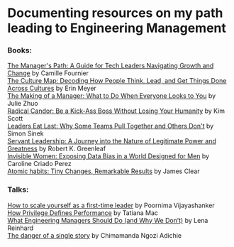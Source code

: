 # Documenting resources on my path leading to Engineering Management

### Books:

[The Manager's Path: A Guide for Tech Leaders Navigating Growth and Change](https://amzn.to/3tB08Zh) by Camille Fournier  
[The Culture Map: Decoding How People Think, Lead, and Get Things Done Across Cultures](https://amzn.to/3v9wcEd) by Erin Meyer  
[The Making of a Manager: What to Do When Everyone Looks to You](https://amzn.to/32vaIW8) by Julie Zhuo  
[Radical Candor: Be a Kick-Ass Boss Without Losing Your Humanity](https://amzn.to/3tyR3QT) by Kim Scott  
[Leaders Eat Last: Why Some Teams Pull Together and Others Don't](https://amzn.to/3sAO0X3) by Simon Sinek  
[Servant Leadership: A Journey into the Nature of Legitimate Power and Greatness](https://amzn.to/2QK8wY1) by Robert K. Greenleaf  
[Invisible Women: Exposing Data Bias in a World Designed for Men](https://amzn.to/3eMYspD) by Caroline Criado Perez  
[Atomic habits: Tiny Changes, Remarkable Results](https://amzn.to/3thvCTw) by James Clear

### Talks:
[How to scale yourself as a first-time leader](https://www.youtube.com/watch?v=LKkohgxsZdI) by Poornima Vijayashanker  
[How Privilege Defines Performance](https://www.youtube.com/watch?v=Hzs_8e3Xhhc) by Tatiana Mac  
[What Engineering Managers Should Do (and Why We Don’t)](https://www.youtube.com/watch?v=Q_bJVokYLRI) by Lena Reinhard  
[The danger of a single story](https://www.youtube.com/watch?v=D9Ihs241zeg) by Chimamanda Ngozi Adichie  
